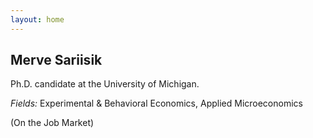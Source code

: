 ```yaml
---
layout: home 
---
```


## Merve Sariisik

Ph.D. candidate at the University of Michigan.

*Fields:* Experimental & Behavioral Economics, Applied Microeconomics

(On the Job Market)
